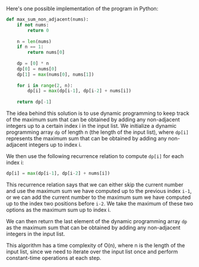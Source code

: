 Here's one possible implementation of the program in Python:
```python
def max_sum_non_adjacent(nums):
    if not nums:
        return 0
    
    n = len(nums)
    if n == 1:
        return nums[0]
    
    dp = [0] * n
    dp[0] = nums[0]
    dp[1] = max(nums[0], nums[1])
    
    for i in range(2, n):
        dp[i] = max(dp[i-1], dp[i-2] + nums[i])
    
    return dp[-1]
```

The idea behind this solution is to use dynamic programming to keep track of the maximum sum that can be obtained by adding any non-adjacent integers up to a certain index i in the input list. We initialize a dynamic programming array `dp` of length n (the length of the input list), where `dp[i]` represents the maximum sum that can be obtained by adding any non-adjacent integers up to index i.

We then use the following recurrence relation to compute `dp[i]` for each index i:

```python
dp[i] = max(dp[i-1], dp[i-2] + nums[i])
```

This recurrence relation says that we can either skip the current number and use the maximum sum we have computed up to the previous index `i-1`, or we can add the current number to the maximum sum we have computed up to the index two positions before `i-2`. We take the maximum of these two options as the maximum sum up to index i.

We can then return the last element of the dynamic programming array `dp` as the maximum sum that can be obtained by adding any non-adjacent integers in the input list.

This algorithm has a time complexity of O(n), where n is the length of the input list, since we need to iterate over the input list once and perform constant-time operations at each step.